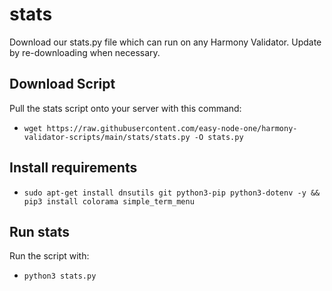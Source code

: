 # stats 
Download our stats.py file which can run on any Harmony Validator. Update by re-downloading when necessary.

## Download Script
Pull the stats script onto your server with this command:
- `wget https://raw.githubusercontent.com/easy-node-one/harmony-validator-scripts/main/stats/stats.py -O stats.py`

## Install requirements
- `sudo apt-get install dnsutils git python3-pip python3-dotenv -y && pip3 install colorama simple_term_menu`

## Run stats
Run the script with:
- `python3 stats.py`
